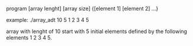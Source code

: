 program [array lenght] [array size] {[element 1] [element 2] ...}

example: ./array_adt 10 5 1 2 3 4 5

array with lenght of 10
start with 5 initial elements defined by the following elements 1 2 3 4 5.
